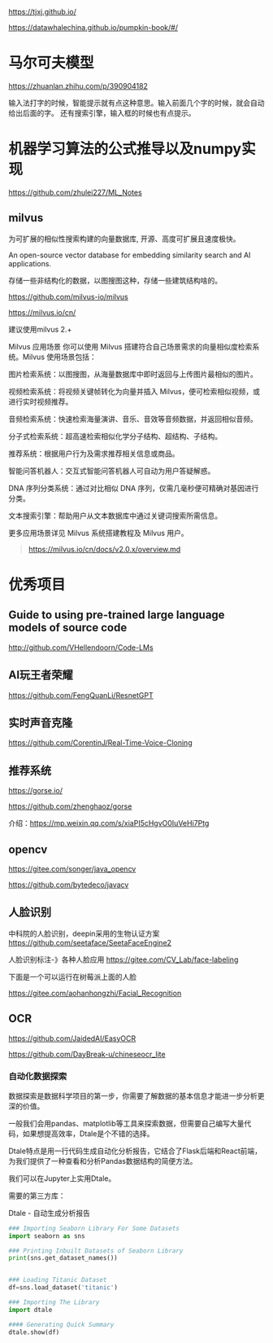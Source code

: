 
https://tjxj.github.io/

https://datawhalechina.github.io/pumpkin-book/#/



# 马尔可夫模型

https://zhuanlan.zhihu.com/p/390904182

输入法打字的时候，智能提示就有点这种意思。输入前面几个字的时候，就会自动给出后面的字。
还有搜索引擎，输入框的时候也有点提示。

# 机器学习算法的公式推导以及numpy实现

https://github.com/zhulei227/ML_Notes

## milvus

为可扩展的相似性搜索构建的向量数据库,
开源、高度可扩展且速度极快。

An open-source vector database for embedding similarity search and AI applications.

存储一些非结构化的数据，以图搜图这种，存储一些建筑结构啥的。

https://github.com/milvus-io/milvus

https://milvus.io/cn/

建议使用milvus 2.+

Milvus 应用场景
你可以使用 Milvus 搭建符合自己场景需求的向量相似度检索系统。Milvus 使用场景包括：

图片检索系统：以图搜图，从海量数据库中即时返回与上传图片最相似的图片。

视频检索系统：将视频关键帧转化为向量并插入 Milvus，便可检索相似视频，或进行实时视频推荐。

音频检索系统：快速检索海量演讲、音乐、音效等音频数据，并返回相似音频。

分子式检索系统：超高速检索相似化学分子结构、超结构、子结构。

推荐系统：根据用户行为及需求推荐相关信息或商品。

智能问答机器人：交互式智能问答机器人可自动为用户答疑解惑。

DNA 序列分类系统：通过对比相似 DNA 序列，仅需几毫秒便可精确对基因进行分类。

文本搜索引擎：帮助用户从文本数据库中通过关键词搜索所需信息。

更多应用场景详见 Milvus 系统搭建教程及 Milvus 用户。

> https://milvus.io/cn/docs/v2.0.x/overview.md

# 优秀项目

## Guide to using pre-trained large language models of source code

http://github.com/VHellendoorn/Code-LMs

## AI玩王者荣耀

https://github.com/FengQuanLi/ResnetGPT

## 实时声音克隆

https://github.com/CorentinJ/Real-Time-Voice-Cloning

## 推荐系统

https://gorse.io/

https://github.com/zhenghaoz/gorse

介绍：https://mp.weixin.qq.com/s/xiaPI5cHgvO0IuVeHi7Ptg

## opencv

https://gitee.com/songer/java_opencv

https://github.com/bytedeco/javacv


## 人脸识别

中科院的人脸识别，deepin采用的生物认证方案
https://github.com/seetaface/SeetaFaceEngine2


人脸识别标注-》各种人脸应用
https://gitee.com/CV_Lab/face-labeling


下面是一个可以运行在树莓派上面的人脸

https://gitee.com/aohanhongzhi/Facial_Recognition


## OCR

https://github.com/JaidedAI/EasyOCR

https://github.com/DayBreak-u/chineseocr_lite


### 自动化数据探索

数据探索是数据科学项目的第一步，你需要了解数据的基本信息才能进一步分析更深的价值。

一般我们会用pandas、matplotlib等工具来探索数据，但需要自己编写大量代码，如果想提高效率，Dtale是个不错的选择。

Dtale特点是用一行代码生成自动化分析报告，它结合了Flask后端和React前端，为我们提供了一种查看和分析Pandas数据结构的简便方法。

我们可以在Jupyter上实用Dtale。

需要的第三方库：

Dtale - 自动生成分析报告

```python
### Importing Seaborn Library For Some Datasets
import seaborn as sns

### Printing Inbuilt Datasets of Seaborn Library
print(sns.get_dataset_names())


### Loading Titanic Dataset
df=sns.load_dataset('titanic')

### Importing The Library
import dtale

#### Generating Quick Summary
dtale.show(df)

```
